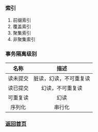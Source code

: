 ### 索引
1. 前缀索引
2. 覆盖索引
3. 聚集索引
4. 非聚集索引

### 事务隔离级别  

| 名称 | 描述 |  
| :--: | :--: |  
| 读未提交 |  脏读，幻读，不可重复读  |  
| 读已提交 |  幻读，不可重复读  |  
| 可重复读 |  幻读  |  
| 序列化   | 串行化 |  

### [返回首页](./../README.md)
